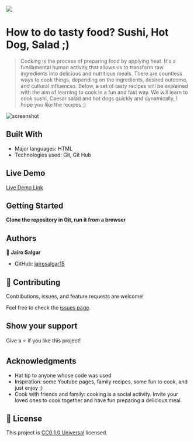 ![](https://img.shields.io/badge/Uneweb-blue)

# How to do tasty food? Sushi, Hot Dog, Salad ;)

>Cooking is the process of preparing food by applying heat. It's a fundamental human activity that allows us to transform raw ingredients into delicious and nutritious meals. There are countless ways to cook things, depending on the ingredients, desired outcome, and cultural influences. Below, a set of tasty recipes will be explained with the aim of learning to cook in a fun and fast way. We will learn to cook sushi, Caesar salad and hot dogs quickly and dynamically, I hope you like the recipes ;)

![screenshot](/img/screen.jpg)

## Built With

- Major languages: HTML
- Technologies used: Git, Git Hub

## Live Demo

[Live Demo Link](https://github.com/jairosalgar15/Working-with-Text.git)

## Getting Started

**Clone the repository in Git, run it from a browser**

## Authors

👤 **Jairo Salgar**

- GitHub: [jairosalgar15](https://github.com/jairosalgar15/Working-with-Text.git)


## 🤝 Contributing

Contributions, issues, and feature requests are welcome!

Feel free to check the [issues page](https://github.com/jairosalgar15/Working-with-Text.git).

## Show your support

Give a ⭐️ if you like this project!

## Acknowledgments

- Hat tip to anyone whose code was used
- Inspiration: some Youtube pages, family recipes, some fun to cook, and just enjoy ;)
- Cook with friends and family: cooking is a social activity. Invite your loved ones to cook together and have fun preparing a delicious meal.

## 📝 License

This project is [CC0 1.0 Universal](LICENSE) licensed.